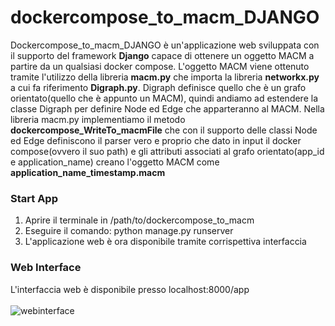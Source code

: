 # dockercompose_to_macm_DJANGO <br>
Dockercompose_to_macm_DJANGO è un'applicazione web sviluppata con il supporto del framework <b>Django</b> capace di ottenere un oggetto MACM a partire da un qualsiasi docker compose. L'oggetto MACM viene ottenuto tramite l'utilizzo della libreria <b>macm.py</b> che importa la libreria <b>networkx.py</b> a cui fa riferimento <b>Digraph.py</b>. Digraph definisce quello che è un grafo orientato(quello che è appunto un MACM), quindi andiamo ad estendere la classe Digraph per definire Node ed Edge che apparteranno al MACM. Nella libreria macm.py implementiamo il metodo <b>dockercompose_WriteTo_macmFile</b> che con il supporto delle classi Node ed Edge definiscono il parser vero e proprio che dato in input il docker compose(ovvero il suo path) e gli attributi associati al grafo orientato(app_id e application_name) creano l'oggetto MACM come <b>application_name_timestamp.macm</b>

### Start App
1. Aprire il terminale in /path/to/dockercompose_to_macm
2. Eseguire il comando: python manage.py runserver
3. L'applicazione web è ora disponibile tramite corrispettiva interfaccia

### Web Interface
L'interfaccia web è disponibile presso localhost:8000/app <br>
<br>
![webinterface](https://user-images.githubusercontent.com/90553744/143860073-097943bd-22af-403f-8979-5a92c0d501ad.png)

